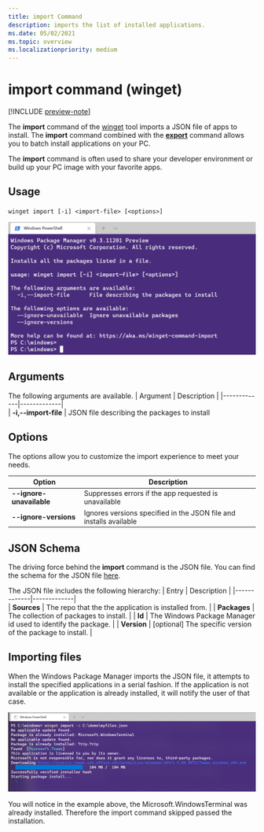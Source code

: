 ```yaml
---
title: import Command
description: imports the list of installed applications.
ms.date: 05/02/2021
ms.topic: overview
ms.localizationpriority: medium
---
```


# import command (winget)

[!INCLUDE [preview-note](../../includes/package-manager-preview.md)]

The **import** command of the [winget](index.md) tool imports a JSON file of apps to install.  The **import** command combined with the [**export**](.\export.md) command allows you to batch install applications on your PC.

The **import** command is often used to share your developer environment or build up your PC image with your favorite apps.

## Usage

`winget import [-i] <import-file> [<options>]`

![import](images\import.png)

## Arguments

The following arguments are available.
| Argument    | Description |
|-------------|-------------|  
| **-i,--import-file** | JSON file describing the packages to install

## Options

The options allow you to customize the import experience to meet your needs.

| Option      | Description |
|-------------|-------------|  
| **--ignore-unavailable**  |  Suppresses errors if the app requested is unavailable  |
| **--ignore-versions** |  Ignores versions specified in the JSON file and installs available |

## JSON Schema
The driving force behind the **import** command is the JSON file.  You can find the schema for the JSON file [here](https://aka.ms/winget-packages.schema.1.0.json).

The JSON file includes the following hierarchy:
| Entry      | Description |
|-------------|-------------|  
| **Sources**  |  The repo that the the application is installed from.  |
| **Packages**  |  The collection of packages to install.  |
| **Id**  |  The Windows Package Manager id used to identify the package.  |
| **Version**  |  [optional] The specific version of the package to install.  |

## Importing files

When the Windows Package Manager imports the JSON file, it attempts to install the specified applications in a serial fashion.  If the application is not available or the application is already installed, it will notify the user of that case.

![import](images\import-command.png)

You will notice in the example above, the Microsoft.WindowsTerminal was already installed. Therefore the import command skipped passed the installation.
